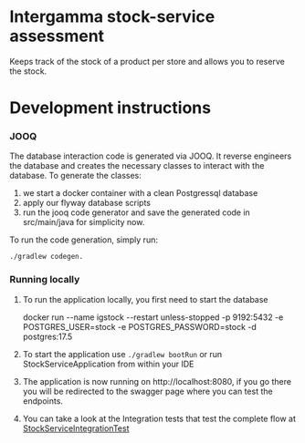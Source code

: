 # Intergamma stock-service assessment 

Keeps track of the stock of a product per store and allows you to reserve the stock. 

# Development instructions

### JOOQ
The database interaction code is generated via JOOQ. 
It reverse engineers the database and creates the necessary classes to interact with the database.
To generate the classes:
1. we start a docker container with a clean Postgressql database 
2. apply our flyway database scripts
3. run the jooq code generator and save the generated code in src/main/java for simplicity now.

To run the code generation, simply run:

    ./gradlew codegen. 


### Running locally

1. To run the application locally, you first need to start the database 

    docker run --name igstock --restart unless-stopped -p 9192:5432 -e POSTGRES_USER=stock -e POSTGRES_PASSWORD=stock -d postgres:17.5

2. To start the application use `./gradlew bootRun` or run StockServiceApplication from within your IDE

3. The application is now running on http://localhost:8080, if you go there you will be redirected to the swagger page where you can test the endpoints.

4. You can take a look at the Integration tests that test the complete flow at [StockServiceIntegrationTest](src/test/kotlin/net/intergamma/stock/StockServiceIntegrationTest.kt)